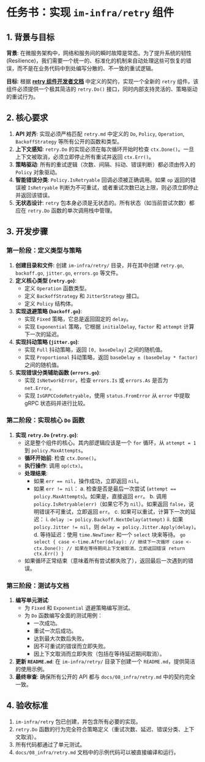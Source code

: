 # 任务书：实现 `im-infra/retry` 组件

## 1. 背景与目标

**背景**: 在微服务架构中，网络和服务间的瞬时故障是常态。为了提升系统的韧性 (Resilience)，我们需要一个统一的、标准化的机制来自动处理这些可恢复的错误，而不是在业务代码中到处编写分散的、不一致的重试逻辑。

**目标**: 根据 **[retry 组件开发者文档](../../08_infra/retry.md)** 中定义的契约，实现一个全新的 `retry` 组件。该组件必须提供一个极其简洁的 `retry.Do()` 接口，同时内部支持灵活的、策略驱动的重试行为。

## 2. 核心要求

1.  **API 对齐**: 实现必须严格匹配 `retry.md` 中定义的 `Do`, `Policy`, `Operation`, `BackoffStrategy` 等所有公开的函数和类型。
2.  **上下文感知**: `retry.Do` 的实现必须在每次循环开始时检查 `ctx.Done()`。一旦上下文被取消，必须立即停止所有重试并返回 `ctx.Err()`。
3.  **策略驱动**: 所有的重试逻辑（次数、间隔、抖动、错误判断）都必须由传入的 `Policy` 对象驱动。
4.  **智能错误分类**: `Policy.IsRetryable` 回调必须被正确调用。如果 `op` 返回的错误被 `IsRetryable` 判断为不可重试，或者重试次数已达上限，则必须立即停止并返回该错误。
5.  **无状态设计**: `retry` 包本身必须是无状态的。所有状态（如当前尝试次数）都应在 `retry.Do` 函数的单次调用栈中管理。

## 3. 开发步骤

### 第一阶段：定义类型与策略

1.  **创建目录和文件**: 创建 `im-infra/retry/` 目录，并在其中创建 `retry.go`, `backoff.go`, `jitter.go`, `errors.go` 等文件。
2.  **定义核心类型 (`retry.go`)**:
    -   定义 `Operation` 函数类型。
    -   定义 `BackoffStrategy` 和 `JitterStrategy` 接口。
    -   定义 `Policy` 结构体。
3.  **实现退避策略 (`backoff.go`)**:
    -   实现 `Fixed` 策略，它总是返回固定的 `delay`。
    -   实现 `Exponential` 策略，它根据 `initialDelay`, `factor` 和 `attempt` 计算下一次的延迟。
4.  **实现抖动策略 (`jitter.go`)**:
    -   实现 `Full` 抖动策略，返回 `[0, baseDelay]` 之间的随机值。
    -   实现 `Proportional` 抖动策略，返回 `baseDelay ± (baseDelay * factor)` 之间的随机值。
5.  **实现错误分类辅助函数 (`errors.go`)**:
    -   实现 `IsNetworkError`，检查 `errors.Is` 或 `errors.As` 是否为 `net.Error`。
    -   实现 `IsGRPCCodeRetryable`，使用 `status.FromError` 从 `error` 中提取 gRPC 状态码并进行比较。

### 第二阶段：实现核心 `Do` 函数

1.  **实现 `retry.Do` (`retry.go`)**:
    -   这是整个组件的核心。其内部逻辑应该是一个 `for` 循环，从 `attempt = 1` 到 `policy.MaxAttempts`。
    -   **循环开始前**: 检查 `ctx.Done()`。
    -   **执行操作**: 调用 `op(ctx)`。
    -   **处理结果**:
        -   如果 `err == nil`，操作成功，立即返回 `nil`。
        -   如果 `err != nil`：
            a.  检查是否是最后一次尝试 (`attempt == policy.MaxAttempts`)。如果是，直接返回 `err`。
            b.  调用 `policy.IsRetryable(err)`（如果它不为 `nil`）。如果返回 `false`，说明错误不可重试，立即返回 `err`。
            c.  如果可以重试，计算下一次的延迟：
                i.  `delay := policy.Backoff.NextDelay(attempt)`
                ii. 如果 `policy.Jitter != nil`，则 `delay = policy.Jitter.Apply(delay)`。
            d.  等待延迟：使用 `time.NewTimer` 和一个 `select` 块来等待。
                ```go
                select {
                case <-time.After(delay):
                    // 继续下一次循环
                case <-ctx.Done():
                    // 如果在等待期间上下文被取消，立即返回错误
                    return ctx.Err()
                }
                ```
    -   如果循环正常结束（意味着所有尝试都失败了），返回最后一次遇到的错误。

### 第三阶段：测试与文档

1.  **编写单元测试**:
    -   为 `Fixed` 和 `Exponential` 退避策略编写测试。
    -   为 `Do` 函数编写全面的测试用例：
        -   一次成功。
        -   重试一次后成功。
        -   达到最大次数后失败。
        -   因不可重试的错误而立即失败。
        -   因上下文取消而立即失败（包括在等待延迟期间取消）。
2.  **更新 `README.md`**: 在 `im-infra/retry/` 目录下创建一个 `README.md`，提供简洁的使用示例。
3.  **最终审查**: 确保所有公开的 API 都与 `docs/08_infra/retry.md` 中的契约完全一致。

## 4. 验收标准

1.  `im-infra/retry` 包已创建，并包含所有必要的实现。
2.  `retry.Do` 函数的行为完全符合策略定义（重试次数、延迟、错误分类、上下文取消）。
3.  所有代码都通过了单元测试。
4.  `docs/08_infra/retry.md` 文档中的示例代码可以被直接编译和运行。